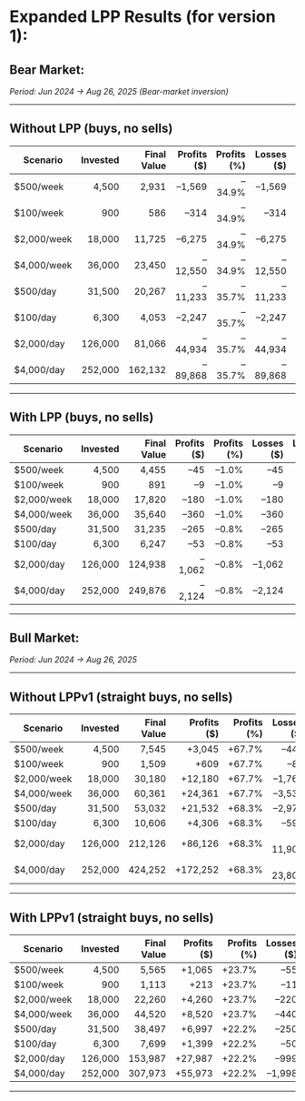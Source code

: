 # Expanded LPP Results (for version 1):

## Bear Market:

*Period: Jun 2024 → Aug 26, 2025 (Bear-market inversion)*  

---

## Without LPP (buys, no sells)

| Scenario       | Invested | Final Value | Profits ($)   | Profits (%) | Losses ($) | Losses (%) |
|----------------|---------:|------------:|----------:|--------:|------------------:|------------------:|
| $500/week      |   4,500  |     2,931   |   –1,569  | –34.9%  | –1,569            | –34.9%            |
| $100/week      |     900  |       586   |     –314  | –34.9%  | –314              | –34.9%            |
| $2,000/week    |  18,000  |    11,725   |   –6,275  | –34.9%  | –6,275            | –34.9%            |
| $4,000/week    |  36,000  |    23,450   |  –12,550  | –34.9%  | –12,550           | –34.9%            |
| $500/day       |  31,500  |    20,267   |  –11,233  | –35.7%  | –11,233           | –35.7%            |
| $100/day       |   6,300  |     4,053   |   –2,247  | –35.7%  | –2,247            | –35.7%            |
| $2,000/day     | 126,000  |    81,066   |  –44,934  | –35.7%  | –44,934           | –35.7%            |
| $4,000/day     | 252,000  |   162,132   |  –89,868  | –35.7%  | –89,868           | –35.7%            |

---

## With LPP (buys, no sells)  

| Scenario       | Invested | Final Value | Profits ($)   | Profits (%) | Losses ($) | Losses (%) |
|----------------|---------:|------------:|----------:|--------:|--------------------:|--------------------:|
| $500/week      |   4,500  |     4,455   |     –45   | –1.0%   | –45                 | –1.0%               |
| $100/week      |     900  |       891   |      –9   | –1.0%   | –9                  | –1.0%               |
| $2,000/week    |  18,000  |    17,820   |    –180   | –1.0%   | –180                | –1.0%               |
| $4,000/week    |  36,000  |    35,640   |    –360   | –1.0%   | –360                | –1.0%               |
| $500/day       |  31,500  |    31,235   |    –265   | –0.8%   | –265                | –0.8%               |
| $100/day       |   6,300  |     6,247   |     –53   | –0.8%   | –53                 | –0.8%               |
| $2,000/day     | 126,000  |   124,938   |  –1,062   | –0.8%   | –1,062              | –0.8%               |
| $4,000/day     | 252,000  |   249,876   |  –2,124   | –0.8%   | –2,124              | –0.8%               |


---

## Bull Market:

*Period: Jun 2024 → Aug 26, 2025*  

---

## Without LPPv1 (straight buys, no sells)

| Scenario       | Invested | Final Value | Profits ($)   | Profits (%) | Losses ($) | Losses (%) |
|----------------|---------:|------------:|----------:|--------:|------------------:|------------------:|
| $500/week      |   4,500  |     7,545   |   +3,045  | +67.7%  | –442              | –9.8%             |
| $100/week      |     900  |     1,509   |     +609  | +67.7%  | –88               | –9.8%             |
| $2,000/week    |  18,000  |    30,180   |  +12,180  | +67.7%  | –1,767            | –9.8%             |
| $4,000/week    |  36,000  |    60,361   |  +24,361  | +67.7%  | –3,534            | –9.8%             |
| $500/day       |  31,500  |    53,032   |  +21,532  | +68.3%  | –2,976            | –9.5%             |
| $100/day       |   6,300  |    10,606   |   +4,306  | +68.3%  | –595              | –9.5%             |
| $2,000/day     | 126,000  |   212,126   |  +86,126  | +68.3%  | –11,904           | –9.5%             |
| $4,000/day     | 252,000  |   424,252   | +172,252  | +68.3%  | –23,808           | –9.5%             |

---

## With LPPv1 (straight buys, no sells)

| Scenario       | Invested | Final Value | Profits ($)   | Profits (%) | Losses ($) | Losses (%) |
|----------------|---------:|------------:|----------:|--------:|--------------------:|--------------------:|
| $500/week      |   4,500  |     5,565   |   +1,065  | +23.7%  | –55                 | –1.2%               |
| $100/week      |     900  |     1,113   |     +213  | +23.7%  | –11                 | –1.2%               |
| $2,000/week    |  18,000  |    22,260   |   +4,260  | +23.7%  | –220                | –1.2%               |
| $4,000/week    |  36,000  |    44,520   |   +8,520  | +23.7%  | –440                | –1.2%               |
| $500/day       |  31,500  |    38,497   |   +6,997  | +22.2%  | –250                | –0.8%               |
| $100/day       |   6,300  |     7,699   |   +1,399  | +22.2%  | –50                 | –0.8%               |
| $2,000/day     | 126,000  |   153,987   |  +27,987  | +22.2%  | –999                | –0.8%               |
| $4,000/day     | 252,000  |   307,973   |  +55,973  | +22.2%  | –1,998              | –0.8%               |

---
